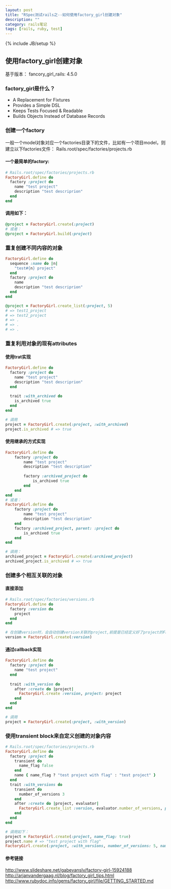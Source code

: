 ```yaml
---
layout: post
title: "RSpec测试rails之--如何使用factory_girl创建对象"
description: ""
category: rails笔记
tags: [rails, ruby, test]
---
```

{% include JB/setup %}

## 使用factory_girl创建对象

基于版本： fancory_girl_rails: 4.5.0

### factory_girl是什么？

* A Replacement for Fixtures
* Provides a Simple DSL
* Keeps Tests Focused & Readable
* Builds Objects Instead of Database Records

### 创建一个factory

一般一个model对象对应一个factories目录下的文件，比如有一个项目model，则建立以下factories文件：
Rails.root/spec/factories/projects.rb

#### 一个最简单的factory:

```ruby
# Rails.root/spec/factories/projects.rb
FactoryGirl.define do
  factory :project do
    name "test project"
    description "test descriprion"
  end
end
```

#### 调用如下：

```ruby
@project = FactoryGirl.create(:project)
# 或者：
@project = FactoryGirl.build(:project)
```

### 重复创建不同内容的对象

```ruby
FactoryGirl.define do
  sequence :name do |n|
    "test#{n} project"
  end
  factory :project do
    name
    description "test descriprion"
  end
end

@project = FactoryGirl.create_list(:project, 5)
# => test1_project
# => test2_project
# => .
# => .
# => .
```

### 重复利用对象的现有attributes

#### 使用trat实现

```ruby
FactoryGirl.define do
  factory :project do
    name "test project"
    description "test descriprion"
  end
  
  trait :with_archived do
    is_archived true
  end
end

# 调用
project = FactoryGirl.create(:project, :with_archived)
project.is_archived # => true
```

#### 使用继承的方式实现

```ruby
FactoryGirl.define do
    factory :project do
        name "test project"
        description "test description"
        
        factory :archived_project do
            is_archived true
        end
    end
end
# 或者：
FactoryGirl.define do
    factory :project do
        name "test project"
        description "test description"
    end
    factory :archived_project, parent: :project do
        is_archived true
    end
end

# 调用：
archived_project = FactoryGirl.create(:archived_project)
archived_project.is_archived # => true
```

### 创建多个相互关联的对象

#### 直接添加

```ruby
# Rails.root/spec/factories/versions.rb
FactoryGirl.define do
  factory :version do
    project
  end
end

# 在创建version时，会自动创建version关联的project,前提是已经定义好了project的FactoryGirl
version = FactoryGirl.create(:version)
```

#### 通过callback实现

```ruby
FactoryGirl.define do
  factory :project do
    name "test project"
  end
  
  trait :with_version do
    after :create do |project|
      FactoryGirl.create :version, project: project
    end
  end
end

# 调用
project = FactoryGirl.create(:project, :with_version)
```

### 使用transient block来自定义创建的对象内容

```ruby
# Rails.root/spec/factories/projects.rb
FactoryGirl.define do
  factory :project do
    transient do
      name_flag false
    end
    name { name_flag ? "test project with flag" : "test project" }
  end
  trait :with_versions do
    transient do
      number_of_versions 3
    end
    after :create do |project, evaluator|
      FactoryGirl.create_list :version, evaluator.number_of_versions, project: project
    end
  end
end

# 调用如下：
project = FactoryGirl.create(:project, name_flag: true)
project.name # => "test project with flag"
FactoryGirl.create(:project, :with_versions, number_of_versions: 5, name_flag: true)
```

#### 参考链接

http://www.slideshare.net/gabevanslv/factory-girl-15924188
http://arjanvandergaag.nl/blog/factory_girl_tips.html
http://www.rubydoc.info/gems/factory_girl/file/GETTING_STARTED.md